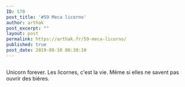 ```yaml
---
ID: 570
post_title: '#59 Meca licorno'
author: arthak
post_excerpt: ""
layout: post
permalink: https://arthak.fr/59-meca-licorno/
published: true
post_date: 2019-08-10 00:30:10
---
```

<!-- wp:image {"id":571} -->
<figure class="wp-block-image"><img src="https://arthak.fr/wp-content/uploads/2019/08/59-meca-licorno.png" alt="" class="wp-image-571"/></figure>
<!-- /wp:image -->

<!-- wp:paragraph -->
<p>Unicorn forever. Les licornes, c'est la vie. Même si elles ne savent pas ouvrir des bières.</p>
<!-- /wp:paragraph -->